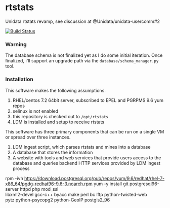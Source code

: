 # rtstats
Unidata rtstats revamp, see discussion at @Unidata/unidata-usercomm#2 

[![Build Status](https://travis-ci.org/akrherz/rtstats.svg)](https://travis-ci.org/akrherz/rtstats)

### Warning

The database schema is not finalized yet as I do some initial iteration.  Once
finalized, I'll support an upgrade path via the `database/schema_manager.py`
tool.

### Installation

This software makes the following assumptions.

1. RHEL/centos 7.2 64bit server, subscribed to EPEL and PGRPMS 9.6 yum repos
2. selinux is not enabled
3. this repository is checked out to `/opt/rtstats`
4. LDM is installed and setup to receive rtstats

This software has three primary components that can be run on a single VM or
spread over three instances.

1. LDM ingest script, which parses rtstats and mines into a database
2. A database that stores the information
3. A website with tools and web services that provide users access to the database
and queries backend HTTP services provided by LDM ingest process

rpm -ivh https://download.postgresql.org/pub/repos/yum/9.6/redhat/rhel-7-x86_64/pgdg-redhat96-9.6-3.noarch.rpm
yum -y install git postgresql96-server httpd php mod_ssl \
libxml2-devel gcc-c++ byacc make perl bc lftp python-twisted-web \
pytz python-psycopg2 python-GeoIP postgis2_96